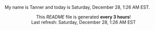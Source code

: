 My name is Tanner and today is Saturday, December 28, 1:26 AM EST.

<p align="center">This <i>README</i> file is generated <b>every 3 hours</b>!</br>Last refresh: Saturday, December 28, 1:26 AM EST<br /></p>
